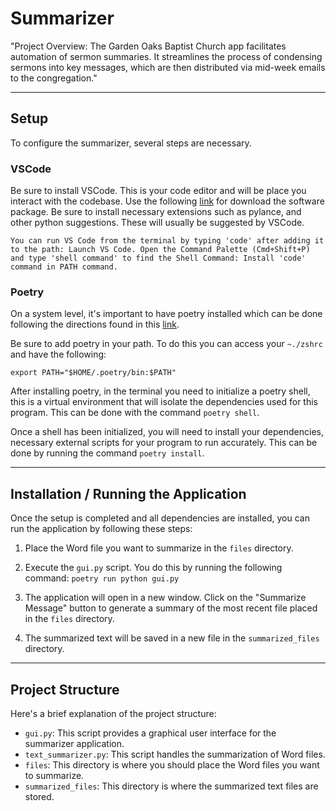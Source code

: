 # Summarizer
"Project Overview: The Garden Oaks Baptist Church app facilitates automation of sermon summaries. It streamlines the process of condensing sermons into key messages, which are then distributed via mid-week emails to the congregation."

***

## Setup
To configure the summarizer, several steps are necessary.

### VSCode

Be sure to install VSCode. This is your code editor and will be place you interact with the codebase. Use the following [link](https://code.visualstudio.com/download) for download the software package. Be sure to install necessary extensions such as pylance, and other python suggestions. These will usually be suggested by VSCode.

```
You can run VS Code from the terminal by typing 'code' after adding it to the path: Launch VS Code. Open the Command Palette (Cmd+Shift+P) and type 'shell command' to find the Shell Command: Install 'code' command in PATH command.
```

### Poetry

On a system level, it's important to have poetry installed which can be done following the directions found in this [link](https://python-poetry.org/docs/#installing-with-the-official-installer).

Be sure to add poetry in your path. To do this you can access your `~./zshrc` and have the following:

`export PATH="$HOME/.poetry/bin:$PATH"`

After installing poetry, in the terminal you need to initialize a poetry shell, this is a virtual environment that will isolate the dependencies used for this program. This can be done with the command
`poetry shell`.

Once a shell has been initialized, you will need to install your dependencies, necessary external scripts for your program to run accurately. This can be done by running the command `poetry install`.

*** 

## Installation / Running the Application

Once the setup is completed and all dependencies are installed, you can run the application by following these steps:

1. Place the Word file you want to summarize in the `files` directory.
2. Execute the `gui.py` script. You do this by running the following command: 
`poetry run python gui.py`

3. The application will open in a new window. Click on the "Summarize Message" button to generate a summary of the most recent file placed in the `files` directory.

4. The summarized text will be saved in a new file in the `summarized_files` directory.

***
## Project Structure

Here's a brief explanation of the project structure:

- `gui.py`: This script provides a graphical user interface for the summarizer application.
- `text_summarizer.py`: This script handles the summarization of Word files.
- `files`: This directory is where you should place the Word files you want to summarize.
- `summarized_files`: This directory is where the summarized text files are stored.
